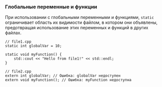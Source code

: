 ### Глобальные переменные и функции

При использовании с глобальными переменными и функциями, `static` ограничивает область их видимости файлом, в котором они объявлены, предотвращая использование этих переменных и функций в других файлах.
```
// file1.cpp
static int globalVar = 10;

static void myFunction() {
    std::cout << "Hello from file1!" << std::endl;
}

// file2.cpp
extern int globalVar; // Ошибка: globalVar недоступен
extern void myFunction(); // Ошибка: myFunction недоступна

```